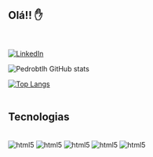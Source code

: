 ## Olá!! ✋
<br>

[![LinkedIn](https://img.shields.io/badge/LinkedIn-0077B5?style=for-the-badge&logo=linkedin&logoColor=white)](https://www.linkedin.com/in/pedro-henrique-botelho/)


![Pedrobtlh GitHub stats](https://github-readme-stats.vercel.app/api?username=Pedrobtlh&show_icons=true&theme=radical)


[![Top Langs](https://github-readme-stats.vercel.app/api/top-langs/?username=Pedrobtlh&layout=compact)](https://github.com/Pedrobtlh/github-readme-stats)
<br>
<br>
## Tecnologias
<div style="display: inline_block>"></br>
<img align="center" alt ="html5" src="https://img.shields.io/badge/HTML5-E34F26?style=for-the-badge&logo=html5&logoColor=white">
<img align="center" alt ="html5" src="https://img.shields.io/badge/CSS3-1572B6?style=for-the-badge&logo=css3&logoColor=white">
<img align="center" alt ="html5" src="https://img.shields.io/badge/JavaScript-F7DF1E?style=for-the-badge&logo=javascript&logoColor=black">
<img align="center" alt ="html5" src="https://img.shields.io/badge/Bootstrap-563D7C?style=for-the-badge&logo=bootstrap&logoColor=white">
<img align="center" alt ="html5" src="https://img.shields.io/badge/Sass-CC6699?style=for-the-badge&logo=sass&logoColor=white">
</div>

